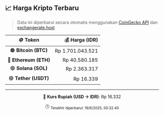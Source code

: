 

<!-- HARGA_KRIPTO -->
## 📈 Harga Kripto Terbaru

> Data ini diperbarui secara otomatis menggunakan [CoinGecko API](https://www.coingecko.com/) dan [exchangerate.host](https://exchangerate.host/)

<div align="center">

| 🪙 Token | 💰 Harga (IDR) |
|:------:|---------------:|
| 🟠 **Bitcoin (BTC)**   | Rp 1.701.043.521 |
| 🔵 **Ethereum (ETH)**  | Rp 40.580.185 |
| 🟣 **Solana (SOL)**    | Rp 2.363.317 |
| 🟢 **Tether (USDT)**   | Rp 16.339 |

---

💱 **Kurs Rupiah (USD → IDR)**: Rp 16.332

🕒 <sub>Terakhir diperbarui: 19/6/2025, 00.32.40</sub>

</div>
<!-- /HARGA_KRIPTO -->